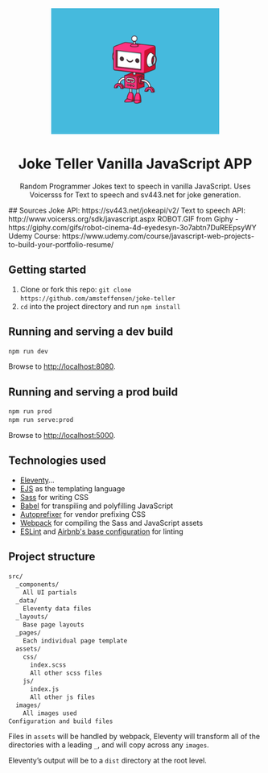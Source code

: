 <div align="center">
 
   <a href="https://jokerobot.netlify.app" target="_blank">
    <img src="https://github.com/AMSteffensen/joke-teller/blob/main/src/images/robot.gif" height="250" alt="Joke teller logo" />
  </a>

# Joke Teller Vanilla JavaScript APP
Random Programmer Jokes text to speech in vanilla JavaScript. 
Uses Voicersss for Text to speech and sv443.net for joke generation.

</div>
## Sources
Joke API: https://sv443.net/jokeapi/v2/ 
Text to speech API: http://www.voicerss.org/sdk/javascript.aspx
ROBOT.GIF from Giphy - https://giphy.com/gifs/robot-cinema-4d-eyedesyn-3o7abtn7DuREEpsyWY 
Udemy Course: https://www.udemy.com/course/javascript-web-projects-to-build-your-portfolio-resume/


## Getting started

1. Clone or fork this repo: `git clone https://github.com/amsteffensen/joke-teller`
2. `cd` into the project directory and run `npm install`

## Running and serving a dev build

```sh
npm run dev
```

Browse to [http://localhost:8080](http://localhost:8080).

## Running and serving a prod build

```sh
npm run prod
npm run serve:prod
```

Browse to [http://localhost:5000](http://localhost:5000).

## Technologies used

* [Eleventy](https://www.11ty.dev/)… 
* [EJS](https://ejs.co/) as the templating language
* [Sass](https://sass-lang.com/) for writing CSS
* [Babel](https://babeljs.io/) for transpiling and polyfilling JavaScript
* [Autoprefixer](https://github.com/postcss/autoprefixer) for vendor prefixing CSS
* [Webpack](https://webpack.js.org/) for compiling the Sass and JavaScript assets
* [ESLint](https://eslint.org/) and [Airbnb's base configuration](https://www.npmjs.com/package/eslint-config-airbnb-base) for linting

## Project structure

```
src/
  _components/
    All UI partials
  _data/
    Eleventy data files
  _layouts/
    Base page layouts
  _pages/
    Each individual page template
  assets/
    css/
      index.scss
      All other scss files
    js/
      index.js
      All other js files
  images/
    All images used
Configuration and build files
```

Files in `assets` will be handled by webpack, Eleventy will transform all of the directories with a leading `_`, and will copy across any `images`.

Eleventy’s output will be to a `dist` directory at the root level.
